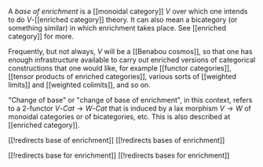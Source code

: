 A *base of enrichment* is a [[monoidal category]] $V$ over which one intends to do $V$-[[enriched category]] theory. It can also mean a bicategory (or something similar) in which enrichment takes place. See [[enriched category]] for more. 

Frequently, but not always, $V$ will be a [[Benabou cosmos]], so that one has enough infrastructure available to carry out enriched versions of categorical constructions that one would like, for example [[functor categories]], [[tensor products of enriched categories]], various sorts of [[weighted limits]] and [[weighted colimits]], and so on. 

"Change of base" or "change of base of enrichment", in this context, refers to a 2-functor $V$-$Cat \to W$-$Cat$ that is induced by a lax morphism $V \to W$ of monoidal categories or of bicategories, etc. This is also described at [[enriched category]]. 





[[!redirects base of enrichment]]
[[!redirects bases of enrichment]]


[[!redirects base for enrichment]]
[[!redirects bases for enrichment]]
